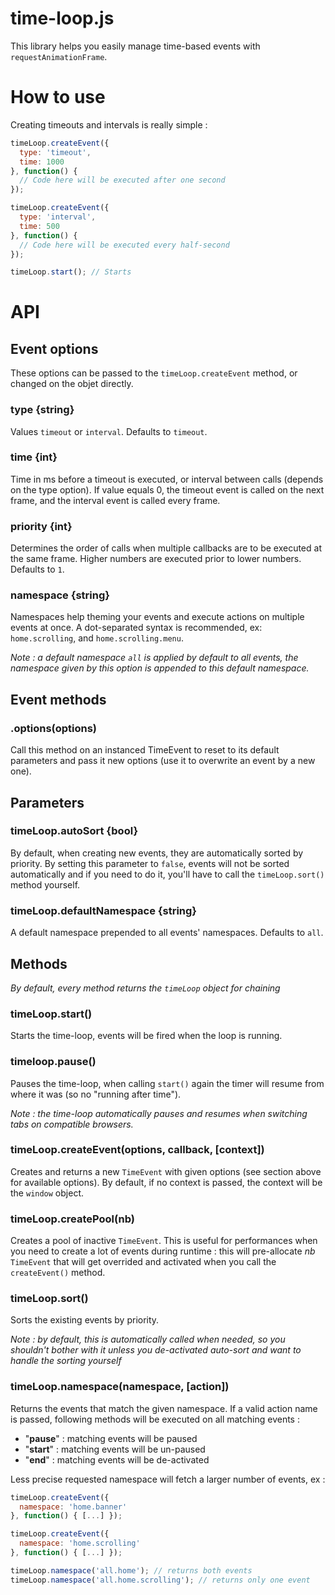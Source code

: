 # time-loop.js

This library helps you easily manage time-based events with `requestAnimationFrame`.

# How to use

Creating timeouts and intervals is really simple :

```js
timeLoop.createEvent({
  type: 'timeout',
  time: 1000
}, function() {
  // Code here will be executed after one second
});

timeLoop.createEvent({
  type: 'interval',
  time: 500
}, function() {
  // Code here will be executed every half-second
});

timeLoop.start(); // Starts
```

# API

## Event options
These options can be passed to the `timeLoop.createEvent` method, or changed on the objet directly.

### type {string}
Values `timeout` or `interval`. Defaults to `timeout`.

### time {int}
Time in ms before a timeout is executed, or interval between calls (depends on the type option). If value equals 0, the timeout event is called on the next frame, and the interval event is called every frame.

### priority {int}
Determines the order of calls when multiple callbacks are to be executed at the same frame. Higher numbers are executed prior to lower numbers. Defaults to `1`.

### namespace {string}
Namespaces help theming your events and execute actions on multiple events at once. A dot-separated syntax is recommended, ex: `home.scrolling`, and `home.scrolling.menu`.

*Note : a default namespace `all` is applied by default to all events, the namespace given by this option is appended to this default namespace.*

## Event methods

### .options(options)
Call this method on an instanced TimeEvent to reset to its default parameters and pass it new options (use it to overwrite an event by a new one).

## Parameters

### timeLoop.autoSort {bool}
By default, when creating new events, they are automatically sorted by priority. By setting this parameter to `false`, events will not be sorted automatically and if you need to do it, you'll have to call the `timeLoop.sort()` method yourself.

### timeLoop.defaultNamespace {string}
A default namespace prepended to all events' namespaces. Defaults to `all`.

## Methods
*By default, every method returns the `timeLoop` object for chaining*

### timeLoop.start()
Starts the time-loop, events will be fired when the loop is running.

### timeloop.pause()
Pauses the time-loop, when calling `start()` again the timer will resume from where it was (so no "running after time").

*Note : the time-loop automatically pauses and resumes when switching tabs on compatible browsers.*

### timeLoop.createEvent(options, callback, [context])
Creates and returns a new `TimeEvent` with given options (see section above for available options). By default, if no context is passed, the  context will be the `window` object.

### timeLoop.createPool(nb)
Creates a pool of inactive `TimeEvent`. This is useful for performances when you need to create a lot of events during runtime : this will pre-allocate *nb* `TimeEvent` that will get overrided and activated when you call the `createEvent()` method.

### timeLoop.sort()
Sorts the existing events by priority.

*Note : by default, this is automatically called when needed, so you shouldn't bother with it unless you de-activated auto-sort and want to handle the sorting yourself*

### timeLoop.namespace(namespace, [action])
Returns the events that match the given namespace. If a valid action name is passed, following methods will be executed on all matching events :

- "**pause**" : matching events will be paused
- "**start**" : matching events will be un-paused
- "**end**" : matching events will be de-activated

Less precise requested namespace will fetch a larger number of events, ex :

```js
timeLoop.createEvent({
  namespace: 'home.banner'
}, function() { [...] });

timeLoop.createEvent({
  namespace: 'home.scrolling'
}, function() { [...] });

timeLoop.namespace('all.home'); // returns both events
timeLoop.namespace('all.home.scrolling'); // returns only one event
```
